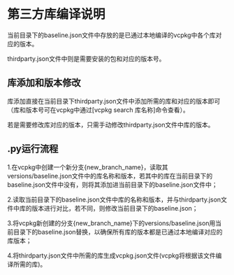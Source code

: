 # 第三方库编译说明
当前目录下的baseline.json文件中存放的是已通过本地编译的vcpkg中各个库对应的版本。

thirdparty.json文件中则是需要安装的包和对应的版本号。

## 库添加和版本修改
库添加直接在当前目录下thirdparty.json文件中添加所需的库和对应的版本即可（库和版本号可在vcpkg中通过[vcpkg search 库名称]命令查看）。

若是需要修改库对应的版本，只需手动修改thirdparty.json文件中库的版本。

## .py运行流程
1.在vcpkg中创建一个新分支{new_branch_name}，读取其versions/baseline.json文件中的库名称和版本，若其中的库在当前目录下的baseline.json文件中没有，则将其添加进当前目录下的baseline.json文件中；

2.读取当前目录下的baseline.json文件中库的名称和版本，并与thirdparty.json文件中库的版本进行对比，若不同，则修改当前目录下的baseline.json；

3.将vcpkg新创建的分支{new_branch_name}下的versions/baseline.json用当前目录下的baseline.json替换，以确保所有库的版本都是已通过本地编译对应的库版本；

4.将thirdparty.json文件中所需的库生成vcpkg.json文件(vcpkg将根据该文件编译所需的库)。
